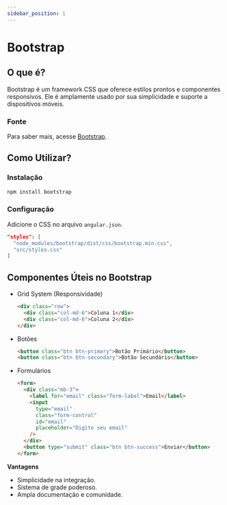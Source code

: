 ```yaml
---
sidebar_position: 1
---
```


# Bootstrap

## O que é?

Bootstrap é um framework CSS que oferece estilos prontos e componentes responsivos. Ele é amplamente usado por sua simplicidade e suporte a dispositivos móveis.

### Fonte

Para saber mais, acesse [Bootstrap](https://getbootstrap.com/docs/5.3/getting-started/introduction/).

## Como Utilizar?

### Instalação

```bash
npm install bootstrap
```

### Configuração

Adicione o CSS no arquivo `angular.json`.

```json
"styles": [
  "node_modules/bootstrap/dist/css/bootstrap.min.css",
  "src/styles.css"
]
```

## Componentes Úteis no Bootstrap

- Grid System (Responsividade)

  ```html
  <div class="row">
    <div class="col-md-6">Coluna 1</div>
    <div class="col-md-6">Coluna 2</div>
  </div>
  ```

- Botões

  ```html
  <button class="btn btn-primary">Botão Primário</button>
  <button class="btn btn-secondary">Botão Secundário</button>
  ```

- Formulários

  ```html
  <form>
    <div class="mb-3">
      <label for="email" class="form-label">Email</label>
      <input
        type="email"
        class="form-control"
        id="email"
        placeholder="Digite seu email"
      />
    </div>
    <button type="submit" class="btn btn-success">Enviar</button>
  </form>
  ```

**Vantagens**

- Simplicidade na integração.
- Sistema de grade poderoso.
- Ampla documentação e comunidade.
